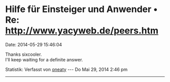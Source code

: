Hilfe für Einsteiger und Anwender • Re: http://www.yacyweb.de/peers.htm
=======================================================================

Date: 2014-05-29 15:46:04

Thanks sixcooler.\
I\'ll keep waiting for a definite answer.

Statistik: Verfasst von
[oneaty](http://forum.yacy-websuche.de/memberlist.php?mode=viewprofile&u=8876)
--- Do Mai 29, 2014 2:46 pm

------------------------------------------------------------------------
